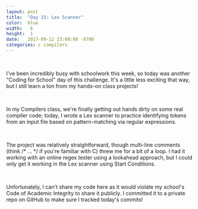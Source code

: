 ```yaml
---
layout: post
title:  "Day 15: Lex Scanner"
color:  blue
width:   6
height:  1
date:   2017-09-12 23:00:00 -0700
categories: c compilers
---
```


<br>

I've been incredibly busy with schoolwork this week, so today was another "Coding for
  School" day of this challenge. It's a little less exciting that way, but I still
  learn a ton from my hands-on class projects!

<br>

In my Compilers class, we're finally getting out hands dirty on some real compiler code;
  today, I wrote a Lex scanner to practice identifying tokens from an input file based
  on pattern-matching via regular expressions.

<br>

The project was relatively straightforward, though multi-line comments (think /*
  ... \*\/ if you're familiar with C) threw me for a bit of a loop. I had it working
  with an online regex tester using a lookahead approach, but I could only get it
  working in the Lex scanner using Start Conditions.

<br>

Unfortunately, I can't share my code here as it would violate my school's Code of Academic
  Integrity to share it publicly. I committed it to a private repo on GitHub to make
  sure I tracked today's commits! 
